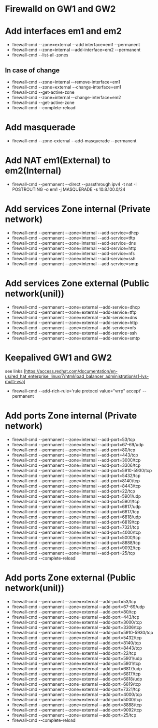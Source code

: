 # Firewalld on GW1 and GW2

# Add interfaces em1 and em2
- firewall-cmd --zone=external --add interface=em1 --permanent
- firewall-cmd --zone=internal --add-interface=em2 --permanent
- firewall-cmd --list-all-zones


## In case of change
- firewall-cmd --zone=internal --remove-interface=em1
- firewall-cmd --zone=external --change-interface=em1
- firewall-cmd --get-active-zone
- firewall-cmd --zone=internal --change-interface=em2
- firewall-cmd --get-active-zone
- firewall-cmd --complete-reload

# Add masquerade

- firewall-cmd --zone-external --add-masquerade --permanent

# Add NAT em1(External) to em2(Internal)

- firewall-cmd  --permanent --direct --passthrough ipv4 -t nat -I POSTROUTING -o em1 -j MASQUERADE -s 10.8.100.0/24


# Add services Zone internal (Private network)

- firewall-cmd --permanent --zone=internal --add-service=dhcp
- firewall-cmd --permanent --zone=internal --add-service=tftp
- firewall-cmd --permanent --zone=internal --add-service=dns
- firewall-cmd --permanent --zone=internal --add-service=http
- firewall-cmd --permanent --zone=internal --add-service=nfs
- firewall-cmd --permanent --zone=internal --add-service=ssh
- firewall-cmd --permanent --zone=internal --add-service=smtp

# Add services Zone external (Public network(unil))

- firewall-cmd --permanent --zone=external --add-service=dhcp
- firewall-cmd --permanent --zone=external --add-service=tftp
- firewall-cmd --permanent --zone=external --add-service=dns
- firewall-cmd --permanent --zone=external --add-service=http
- firewall-cmd --permanent --zone=external --add-service=nfs
- firewall-cmd --permanent --zone=external --add-service=ssh
- firewall-cmd --permanent --zone=external --add-service=smtp

# Keepalived GW1 and GW2

see links [https://access.redhat.com/documentation/en-us/red_hat_enterprise_linux/7/html/load_balancer_administration/s1-lvs-multi-vsa]

- firewall-cmd --add-rich-rule='rule protocol value="vrrp" accept' --permanent


# Add ports Zone internal (Private network)

- firewall-cmd --permanent --zone=internal --add-port=53/tcp
- firewall-cmd --permanent --zone=internal --add-port=67-69/udp
- firewall-cmd --permanent --zone=internal --add-port=80/tcp
- firewall-cmd --permanent --zone=internal --add-port=443/tcp
- firewall-cmd --permanent --zone=internal --add-port=3000/tcp
- firewall-cmd --permanent --zone=internal --add-port=3306/tcp
- firewall-cmd --permanent --zone=internal --add-port=5910-5930/tcp
- firewall-cmd --permanent --zone=internal --add-port=5432/tcp
- firewall-cmd --permanent --zone=internal --add-port=8140/tcp
- firewall-cmd --permanent --zone=internal --add-port=8443/tcp
- firewall-cmd --permanent --zone=internal --add-port=22/tcp
- firewall-cmd --permanent --zone=internal --add-port=5901/udp
- firewall-cmd --permanent --zone=internal --add-port=5901/tcp
- firewall-cmd --permanent --zone=internal --add-port=6817/udp
- firewall-cmd --permanent --zone=internal --add-port=6817/tcp
- firewall-cmd --permanent --zone=internal --add-port=6818/udp
- firewall-cmd --permanent --zone=internal --add-port=6819/tcp
- firewall-cmd --permanent --zone=internal --add-port=7321/tcp
- firewall-cmd --permanent --zone=internal --add-port=4000/tcp
- firewall-cmd --permanent --zone=internal --add-port=5000/tcp
- firewall-cmd --permanent --zone=internal --add-port=8888/tcp
- firewall-cmd --permanent --zone=internal --add-port=9092/tcp
- firewall-cmd --permanent --zone=internal --add-port=25/tcp
- firewall-cmd --complete-reload

# Add ports Zone external (Public network(unil))

- firewall-cmd --permanent --zone=external --add-port=53/tcp
- firewall-cmd --permanent --zone=external --add-port=67-69/udp
- firewall-cmd --permanent --zone=external --add-port=80/tcp
- firewall-cmd --permanent --zone=external --add-port=443/tcp
- firewall-cmd --permanent --zone=external --add-port=3000/tcp
- firewall-cmd --permanent --zone=external --add-port=3306/tcp
- firewall-cmd --permanent --zone=external --add-port=5910-5930/tcp
- firewall-cmd --permanent --zone=external --add-port=5432/tcp
- firewall-cmd --permanent --zone=external --add-port=8140/tcp
- firewall-cmd --permanent --zone=external --add-port=8443/tcp
- firewall-cmd --permanent --zone=external --add-port=22/tcp
- firewall-cmd --permanent --zone=external --add-port=5901/udp
- firewall-cmd --permanent --zone=external --add-port=5901/tcp
- firewall-cmd --permanent --zone=external --add-port=6817/udp
- firewall-cmd --permanent --zone=external --add-port=6817/tcp
- firewall-cmd --permanent --zone=external --add-port=6818/udp
- firewall-cmd --permanent --zone=external --add-port=6819/tcp
- firewall-cmd --permanent --zone=external --add-port=7321/tcp
- firewall-cmd --permanent --zone=external --add-port=4000/tcp
- firewall-cmd --permanent --zone=external --add-port=5000/tcp
- firewall-cmd --permanent --zone=external --add-port=8888/tcp
- firewall-cmd --permanent --zone=external --add-port=9092/tcp
- firewall-cmd --permanent --zone=external --add-port=25/tcp
- firewall-cmd --complete-reload